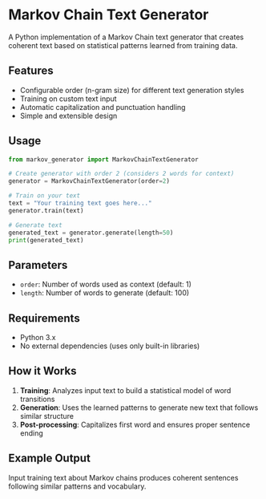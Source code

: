 # Markov Chain Text Generator

A Python implementation of a Markov Chain text generator that creates coherent text based on statistical patterns learned from training data.

## Features

- Configurable order (n-gram size) for different text generation styles
- Training on custom text input
- Automatic capitalization and punctuation handling
- Simple and extensible design

## Usage

```python
from markov_generator import MarkovChainTextGenerator

# Create generator with order 2 (considers 2 words for context)
generator = MarkovChainTextGenerator(order=2)

# Train on your text
text = "Your training text goes here..."
generator.train(text)

# Generate text
generated_text = generator.generate(length=50)
print(generated_text)
```

## Parameters

- `order`: Number of words used as context (default: 1)
- `length`: Number of words to generate (default: 100)

## Requirements

- Python 3.x
- No external dependencies (uses only built-in libraries)

## How it Works

1. **Training**: Analyzes input text to build a statistical model of word transitions
2. **Generation**: Uses the learned patterns to generate new text that follows similar structure
3. **Post-processing**: Capitalizes first word and ensures proper sentence ending

## Example Output

Input training text about Markov chains produces coherent sentences following similar patterns and vocabulary.
